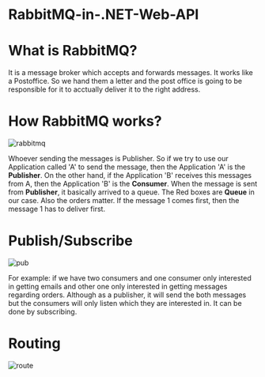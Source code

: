 # RabbitMQ-in-.NET-Web-API

# What is RabbitMQ?
It is a message broker which accepts and forwards messages. It works like a Postoffice. So we hand them a letter and the post office is going to be responsible for it to acctually deliver it to the right address. 

# How RabbitMQ works?
![rabbitmq](https://user-images.githubusercontent.com/85470428/215330425-9ef204cc-9b81-4977-8678-45a50beff589.png)

Whoever sending the messages is Publisher. So if we try to use our Application called 'A' to send the message, then the Application 'A' is the **Publisher**. On the other hand, if the Application 'B' receives this messages from A, then the Application 'B' is the **Consumer**. When the message is sent from **Publisher**, it basically arrived to a queue. The Red boxes are **Queue** in our case. Also the orders matter. If the message 1 comes first, then the message 1 has to deliver first. 

# Publish/Subscribe
![pub](https://user-images.githubusercontent.com/85470428/215331061-0b2b1c13-62f5-47ce-ad45-10a20188eadd.png)

For example: if we have two consumers and one consumer only interested in getting emails and other one only interested in getting messages regarding orders. Although as a publisher, it will send the both messages but the consumers will only listen which they are interested in. It can be done by subscribing. 

# Routing
![route](https://user-images.githubusercontent.com/85470428/215331753-c44042c1-90f2-487d-b9b0-3f524cabe5a0.png)


